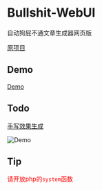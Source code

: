 # Bullshit-WebUI
自动狗屁不通文章生成器网页版

[原项目](https://github.com/menzi11/BullshitGenerator)

## Demo
[Demo](https://pluto0x0.xyz/test/py/)

## Todo

[手写效果生成](https://github.com/Gsllchb/Handright)

![Demo](https://pluto0x0.xyz/test/py/out.png)

## Tip

<font color=red> 请开放php的`system`函数 </font>
